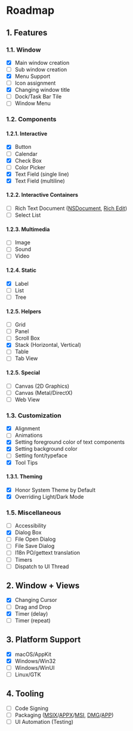 # Roadmap
## 1. Features
### 1.1. Window
- [x] Main window creation
- [ ] Sub window creation
- [x] Menu Support
- [ ] Icon assignment
- [x] Changing window title
- [ ] Dock/Task Bar Tile
- [ ] Window Menu

### 1.2. Components
#### 1.2.1. Interactive
- [x] Button
- [ ] Calendar
- [x] Check Box
- [ ] Color Picker
- [x] Text Field (single line)
- [x] Text Field (multiline)

#### 1.2.2. Interactive Containers
- [ ] Rich Text Document ([NSDocument](https://developer.apple.com/documentation/appkit/documents_data_and_pasteboard/developing_a_document-based_app?language=objc), [Rich Edit](https://learn.microsoft.com/en-us/windows/win32/controls/rich-edit-controls))
- [ ] Select List

#### 1.2.3. Multimedia
- [ ] Image
- [ ] Sound
- [ ] Video

#### 1.2.4. Static
- [x] Label
- [ ] List
- [ ] Tree

#### 1.2.5. Helpers
- [ ] Grid
- [ ] Panel
- [ ] Scroll Box
- [x] Stack (Horizontal, Vertical)
- [ ] Table
- [ ] Tab View

#### 1.2.5. Special
- [ ] Canvas (2D Graphics)
- [ ] Canvas (Metal/DirectX)
- [ ] Web View

### 1.3. Customization
- [x] Alignment
- [ ] Animations
- [x] Setting foreground color of text components
- [x] Setting background color
- [ ] Setting font/typeface
- [x] Tool Tips

#### 1.3.1. Theming
- [x] Honor System Theme by Default
- [x] Overriding Light/Dark Mode

### 1.5. Miscellaneous
- [ ] Accessibility
- [x] Dialog Box
- [ ] File Open Dialog
- [ ] File Save Dialog
- [ ] I18n PO/gettext translation
- [ ] Timers
- [ ] Dispatch to UI Thread

## 2. Window + Views
- [x] Changing Cursor
- [ ] Drag and Drop
- [x] Timer (delay)
- [ ] Timer (repeat)

## 3. Platform Support
- [x] macOS/AppKit
- [x] Windows/Win32
- [ ] Windows/WinUI
- [ ] Linux/GTK

## 4. Tooling
- [ ] Code Signing
- [ ] Packaging ([MSIX](https://learn.microsoft.com/en-us/windows/msix/)/[APPX](https://learn.microsoft.com/en-us/windows/win32/appxpkg/appx-portal)/[MSI](https://learn.microsoft.com/en-us/windows/win32/msi/windows-installer-portal), [DMG](https://en.wikipedia.org/wiki/Apple_Disk_Image)/[APP](https://developer.apple.com/library/archive/documentation/CoreFoundation/Conceptual/CFBundles/Introduction/Introduction.html))
- [ ] UI Automation (Testing)
